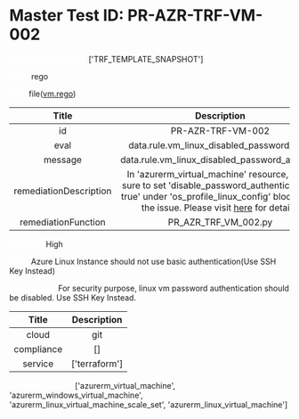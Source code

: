 



# Master Test ID: PR-AZR-TRF-VM-002


***<font color="white">Master Snapshot Id:</font>*** ['TRF_TEMPLATE_SNAPSHOT']

***<font color="white">type:</font>*** rego

***<font color="white">rule:</font>*** file([vm.rego])  
  
  
  
  

|Title|Description|
| :---: | :---: |
|id|PR-AZR-TRF-VM-002|
|eval|data.rule.vm_linux_disabled_password_auth|
|message|data.rule.vm_linux_disabled_password_auth_err|
|remediationDescription|In 'azurerm_virtual_machine' resource, make sure to set 'disable_password_authentication = true' under 'os_profile_linux_config' block to fix the issue. Please visit <a href='https://registry.terraform.io/providers/hashicorp/azurerm/latest/docs/resources/virtual_machine#disable_password_authentication' target='_blank'>here</a> for details.|
|remediationFunction|PR_AZR_TRF_VM_002.py|


***<font color="white">Severity:</font>*** High

***<font color="white">Title:</font>*** Azure Linux Instance should not use basic authentication(Use SSH Key Instead)

***<font color="white">Description:</font>*** For security purpose, linux vm password authentication should be disabled. Use SSH Key Instead.  
  
  

|Title|Description|
| :---: | :---: |
|cloud|git|
|compliance|[]|
|service|['terraform']|


***<font color="white">Resource Types:</font>*** ['azurerm_virtual_machine', 'azurerm_windows_virtual_machine', 'azurerm_linux_virtual_machine_scale_set', 'azurerm_linux_virtual_machine']


[vm.rego]: https://github.com/prancer-io/prancer-compliance-test/tree/master/azure/terraform/vm.rego
